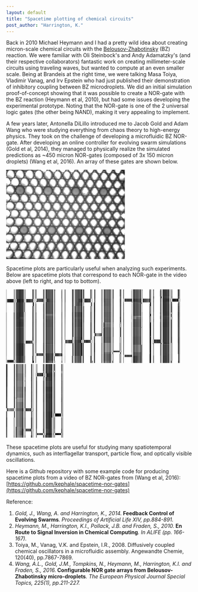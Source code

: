 ```yaml
---
layout: default
title: "Spacetime plotting of chemical circuits"
post_author: "Harrington, K."
---
```


Back in 2010 Michael Heymann and I had a pretty wild idea about creating micron-scale chemical circuits with the [Belousov-Zhabotinsky](http://www.scholarpedia.org/article/Belousov-Zhabotinsky_reaction) (BZ) reaction. We were familiar with Oli Steinbock's and Andy Adamatzky's (and their respective collaborators) fantastic work on creating millimeter-scale circuits using traveling waves, but wanted to compute at an even smaller scale. Being at Brandeis at the right time, we were talking Masa Toiya, Vladimir Vanag, and Irv Epstein who had just published their demonstration of inhibitory coupling between BZ microdroplets. We did an initial simulation proof-of-concept showing that it was possible to create a NOR-gate with the BZ reaction (Heymann et al, 2010), but had some issues developing the experimental prototype. Noting that the NOR-gate is one of the 2 universal logic gates (the other being NAND), making it very appealing to implement.

A few years later, Antonella DiLillo introduced me to Jacob Gold and Adam Wang who were studying everything from chaos theory to high-energy physics. They took on the challenge of developing a microfluidic BZ NOR-gate. After developing an online controller for evolving swarm simulations (Gold et al, 2014), they managed to physically realize the simulated predictions as ~450 micron NOR-gates (composed of 3x 150 micron droplets) (Wang et al, 2016). An array of these gates are shown below.

![Array of chemical NOR gates](https://raw.githubusercontent.com/kephale/spacetime-nor-gates/master/resources/V5_fullNOR_shrinkquarter_compress.gif)

Spacetime plots are particularly useful when analyzing such experiments. Below are spacetime plots that correspond to each NOR-gate in the video above (left to right, and top to bottom).

![Spacetime plot 1](img/roi_0001-0055-0037.jpg)
![Spacetime plot 2](img/roi_0001-0057-0188.jpg)
![Spacetime plot 3](img/roi_0001-0161-0048.jpg)
![Spacetime plot 4](img/roi_0001-0163-0198.jpg)
![Spacetime plot 5](img/roi_0001-0056-0113.jpg)
![Spacetime plot 6](img/roi_0001-0059-0263.jpg)
![Spacetime plot 7](img/roi_0001-0162-0123.jpg)
![Spacetime plot 8](img/roi_0001-0164-0273.jpg)

These spacetime plots are useful for studying many spatiotemporal dynamics, such as interflagellar transport, particle flow, and optically visible oscillations.

Here is a Github repository with some example code for producing spacetime plots from a video of BZ NOR-gates from (Wang et al, 2016): [https://github.com/kephale/spacetime-nor-gates](https://github.com/kephale/spacetime-nor-gates)


Reference:  
1. <em>Gold, J., Wang, A. and Harrington, K., 2014.</em><strong> Feedback Control of Evolving Swarms</strong><em>. Proceedings of Artificial Life XIV, pp.884-891.</em>  
1. <em>Heymann, M., Harrington, K.I., Pollack, J.B. and Fraden, S., 2010.</em><strong> En Route to Signal Inversion in Chemical Computing</strong><em>. In ALIFE (pp. 166-167).</em>  
1. Toiya, M., Vanag, V.K. and Epstein, I.R., 2008. Diffusively coupled chemical oscillators in a microfluidic assembly. Angewandte Chemie, 120(40), pp.7867-7869.  
1. <em>Wang, A.L., Gold, J.M., Tompkins, N., Heymann, M., Harrington, K.I. and Fraden, S., 2016.</em><strong> Configurable NOR gate arrays from Belousov-Zhabotinsky micro-droplets</strong><em>. The European Physical Journal Special Topics, 225(1), pp.211-227.</em>  
